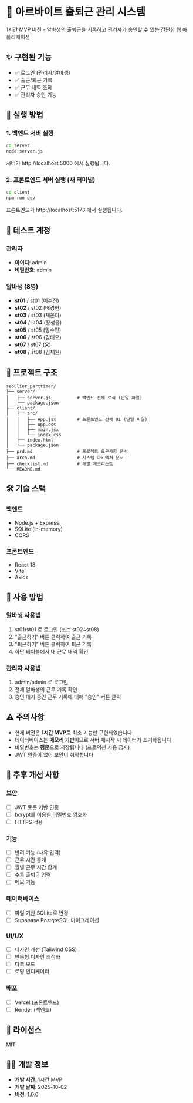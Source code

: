 # 🏢 아르바이트 출퇴근 관리 시스템

1시간 MVP 버전 - 알바생의 출퇴근을 기록하고 관리자가 승인할 수 있는 간단한 웹 애플리케이션

## ✨ 구현된 기능

- ✅ 로그인 (관리자/알바생)
- ✅ 출근/퇴근 기록
- ✅ 근무 내역 조회
- ✅ 관리자 승인 기능

## 🚀 실행 방법

### 1. 백엔드 서버 실행

```bash
cd server
node server.js
```

서버가 http://localhost:5000 에서 실행됩니다.

### 2. 프론트엔드 서버 실행 (새 터미널)

```bash
cd client
npm run dev
```

프론트엔드가 http://localhost:5173 에서 실행됩니다.

## 👤 테스트 계정

### 관리자
- **아이디**: admin
- **비밀번호**: admin

### 알바생 (8명)
- **st01** / st01 (이수진)
- **st02** / st02 (배경현)
- **st03** / st03 (채윤아)
- **st04** / st04 (황성윤)
- **st05** / st05 (임수민)
- **st06** / st06 (김태오)
- **st07** / st07 (웅)
- **st08** / st08 (김채원)

## 📁 프로젝트 구조

```
seoulier_parttimer/
├── server/
│   ├── server.js          # 백엔드 전체 로직 (단일 파일)
│   └── package.json
├── client/
│   ├── src/
│   │   ├── App.jsx        # 프론트엔드 전체 UI (단일 파일)
│   │   ├── App.css
│   │   ├── main.jsx
│   │   └── index.css
│   ├── index.html
│   └── package.json
├── prd.md                 # 프로젝트 요구사항 문서
├── arch.md                # 시스템 아키텍처 문서
├── checklist.md           # 개발 체크리스트
└── README.md
```

## 🛠️ 기술 스택

### 백엔드
- Node.js + Express
- SQLite (in-memory)
- CORS

### 프론트엔드
- React 18
- Vite
- Axios

## 📝 사용 방법

### 알바생 사용법
1. st01/st01 로 로그인 (또는 st02~st08)
2. "출근하기" 버튼 클릭하여 출근 기록
3. "퇴근하기" 버튼 클릭하여 퇴근 기록
4. 하단 테이블에서 내 근무 내역 확인

### 관리자 사용법
1. admin/admin 로 로그인
2. 전체 알바생의 근무 기록 확인
3. 승인 대기 중인 근무 기록에 대해 "승인" 버튼 클릭

## ⚠️ 주의사항

- 현재 버전은 **1시간 MVP**로 최소 기능만 구현되었습니다
- 데이터베이스는 **메모리 기반**이므로 서버 재시작 시 데이터가 초기화됩니다
- 비밀번호는 **평문**으로 저장됩니다 (프로덕션 사용 금지)
- JWT 인증이 없어 보안이 취약합니다

## 🔧 추후 개선 사항

### 보안
- [ ] JWT 토큰 기반 인증
- [ ] bcrypt를 이용한 비밀번호 암호화
- [ ] HTTPS 적용

### 기능
- [ ] 반려 기능 (사유 입력)
- [ ] 근무 시간 통계
- [ ] 월별 근무 시간 합계
- [ ] 수동 출퇴근 입력
- [ ] 메모 기능

### 데이터베이스
- [ ] 파일 기반 SQLite로 변경
- [ ] Supabase PostgreSQL 마이그레이션

### UI/UX
- [ ] 디자인 개선 (Tailwind CSS)
- [ ] 반응형 디자인 최적화
- [ ] 다크 모드
- [ ] 로딩 인디케이터

### 배포
- [ ] Vercel (프론트엔드)
- [ ] Render (백엔드)

## 📄 라이선스

MIT

## 👨‍💻 개발 정보

- **개발 시간**: 1시간 MVP
- **개발 날짜**: 2025-10-02
- **버전**: 1.0.0
